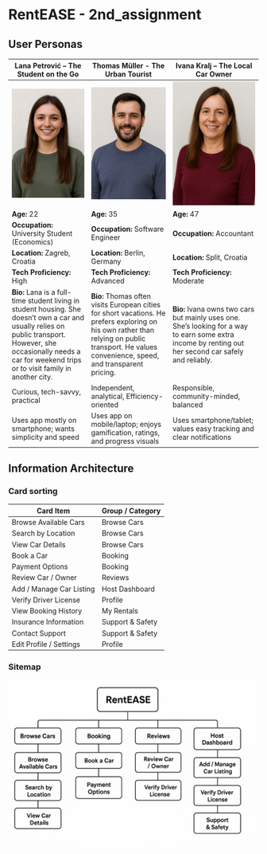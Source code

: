 # RentEASE - 2nd_assignment

## User Personas

| Lana Petrović – The Student on the Go                                                                                                                                                                                     | Thomas Müller - The Urban Tourist                                                                                                                                                                 | Ivana Kralj – The Local Car Owner                                                                                                                      |
| ------------------------------------------------------------------------------------------------------------------------------------------------------------------------------------------------------------------------- | ------------------------------------------------------------------------------------------------------------------------------------------------------------------------------------------------- | ------------------------------------------------------------------------------------------------------------------------------------------------------ |
| ![Lana Petrović](persona1.png)                                                                                                                                                                                            | ![Thomas Müller](persona2.png)                                                                                                                                                                    | ![Ivana Kralj](persona3.png)                                                                                                                           |
| **Age:** 22                                                                                                                                                                                                               | **Age:** 35                                                                                                                                                                                       | **Age:** 47                                                                                                                                            |
| **Occupation:** University Student (Economics)                                                                                                                                                                            | **Occupation:** Software Engineer                                                                                                                                                                 | **Occupation:** Accountant                                                                                                                             |
| **Location:** Zagreb, Croatia                                                                                                                                                                                             | **Location:** Berlin, Germany                                                                                                                                                                     | **Location:** Split, Croatia                                                                                                                           |
| **Tech Proficiency:** High                                                                                                                                                                                                | **Tech Proficiency:** Advanced                                                                                                                                                                    | **Tech Proficiency:** Moderate                                                                                                                         |
| **Bio:** Lana is a full-time student living in student housing. She doesn’t own a car and usually relies on public transport. However, she occasionally needs a car for weekend trips or to visit family in another city. | **Bio:** Thomas often visits European cities for short vacations. He prefers exploring on his own rather than relying on public transport. He values convenience, speed, and transparent pricing. | **Bio:** Ivana owns two cars but mainly uses one. She’s looking for a way to earn some extra income by renting out her second car safely and reliably. |
| Curious, tech-savvy, practical                                                                                                                                                                                            | Independent, analytical, Efficiency-oriented                                                                                                                                                      | Responsible, community-minded, balanced                                                                                                                |
| Uses app mostly on smartphone; wants simplicity and speed                                                                                                                                                                 | Uses app on mobile/laptop; enjoys gamification, ratings, and progress visuals                                                                                                                     | Uses smartphone/tablet; values easy tracking and clear notifications                                                                                   |

## Information Architecture

### Card sorting

| Card Item                | Group / Category |
| ------------------------ | ---------------- |
| Browse Available Cars    | Browse Cars      |
| Search by Location       | Browse Cars      |
| View Car Details         | Browse Cars      |
| Book a Car               | Booking          |
| Payment Options          | Booking          |
| Review Car / Owner       | Reviews          |
| Add / Manage Car Listing | Host Dashboard   |
| Verify Driver License    | Profile          |
| View Booking History     | My Rentals       |
| Insurance Information    | Support & Safety |
| Contact Support          | Support & Safety |
| Edit Profile / Settings  | Profile          |

### Sitemap

![sitemap](sitemap.png)
